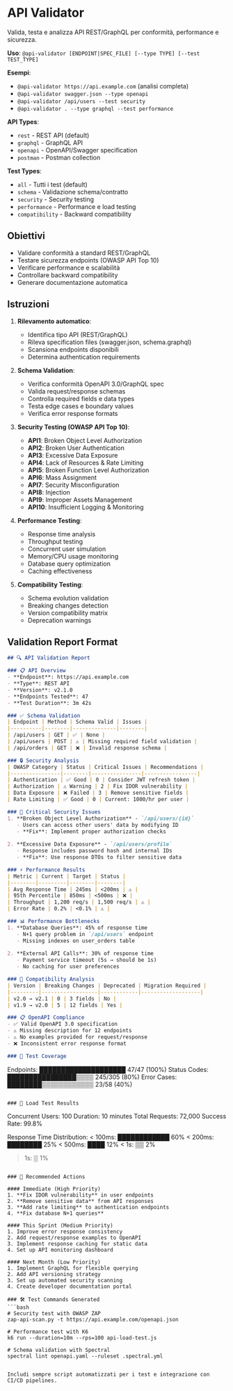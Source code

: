 # API Validator

Valida, testa e analizza API REST/GraphQL per conformità, performance e sicurezza.

**Uso**: `@api-validator [ENDPOINT|SPEC_FILE] [--type TYPE] [--test TEST_TYPE]`

**Esempi**:
- `@api-validator https://api.example.com` (analisi completa)
- `@api-validator swagger.json --type openapi`
- `@api-validator /api/users --test security`
- `@api-validator . --type graphql --test performance`

**API Types**:
- `rest` - REST API (default)
- `graphql` - GraphQL API
- `openapi` - OpenAPI/Swagger specification
- `postman` - Postman collection

**Test Types**:
- `all` - Tutti i test (default)
- `schema` - Validazione schema/contratto
- `security` - Security testing
- `performance` - Performance e load testing
- `compatibility` - Backward compatibility

## Obiettivi

- Validare conformità a standard REST/GraphQL
- Testare sicurezza endpoints (OWASP API Top 10)
- Verificare performance e scalabilità
- Controllare backward compatibility
- Generare documentazione automatica

## Istruzioni

1. **Rilevamento automatico**:
   - Identifica tipo API (REST/GraphQL)
   - Rileva specification files (swagger.json, schema.graphql)
   - Scansiona endpoints disponibili
   - Determina authentication requirements

2. **Schema Validation**:
   - Verifica conformità OpenAPI 3.0/GraphQL spec
   - Valida request/response schemas
   - Controlla required fields e data types
   - Testa edge cases e boundary values
   - Verifica error response formats

3. **Security Testing (OWASP API Top 10)**:
   - **API1**: Broken Object Level Authorization
   - **API2**: Broken User Authentication  
   - **API3**: Excessive Data Exposure
   - **API4**: Lack of Resources & Rate Limiting
   - **API5**: Broken Function Level Authorization
   - **API6**: Mass Assignment
   - **API7**: Security Misconfiguration
   - **API8**: Injection
   - **API9**: Improper Assets Management
   - **API10**: Insufficient Logging & Monitoring

4. **Performance Testing**:
   - Response time analysis
   - Throughput testing
   - Concurrent user simulation
   - Memory/CPU usage monitoring
   - Database query optimization
   - Caching effectiveness

5. **Compatibility Testing**:
   - Schema evolution validation
   - Breaking changes detection
   - Version compatibility matrix
   - Deprecation warnings

## Validation Report Format

```markdown
## 🔍 API Validation Report

### 📋 API Overview
- **Endpoint**: https://api.example.com
- **Type**: REST API
- **Version**: v2.1.0
- **Endpoints Tested**: 47
- **Test Duration**: 3m 42s

### ✅ Schema Validation
| Endpoint | Method | Schema Valid | Issues |
|----------|--------|--------------|--------|
| /api/users | GET | ✅ | None |
| /api/users | POST | ⚠️ | Missing required field validation |
| /api/orders | GET | ❌ | Invalid response schema |

### 🔒 Security Analysis
| OWASP Category | Status | Critical Issues | Recommendations |
|----------------|--------|----------------|-----------------|
| Authentication | ✅ Good | 0 | Consider JWT refresh token |
| Authorization | ⚠️ Warning | 2 | Fix IDOR vulnerability |
| Data Exposure | ❌ Failed | 3 | Remove sensitive fields |
| Rate Limiting | ✅ Good | 0 | Current: 1000/hr per user |

### 🚨 Critical Security Issues
1. **Broken Object Level Authorization** - `/api/users/{id}`
   - Users can access other users' data by modifying ID
   - **Fix**: Implement proper authorization checks
   
2. **Excessive Data Exposure** - `/api/users/profile`
   - Response includes password hash and internal IDs
   - **Fix**: Use response DTOs to filter sensitive data

### ⚡ Performance Results
| Metric | Current | Target | Status |
|--------|---------|--------|--------|
| Avg Response Time | 245ms | <200ms | ⚠️ |
| 95th Percentile | 850ms | <500ms | ❌ |
| Throughput | 1,200 req/s | 1,500 req/s | ⚠️ |
| Error Rate | 0.2% | <0.1% | ⚠️ |

### 📊 Performance Bottlenecks
1. **Database Queries**: 45% of response time
   - N+1 query problem in `/api/users` endpoint
   - Missing indexes on user_orders table
   
2. **External API Calls**: 30% of response time
   - Payment service timeout (5s → should be 1s)
   - No caching for user preferences

### 🔄 Compatibility Analysis
| Version | Breaking Changes | Deprecated | Migration Required |
|---------|------------------|------------|-------------------|
| v2.0 → v2.1 | 0 | 3 fields | No |
| v1.9 → v2.0 | 5 | 12 fields | Yes |

### 📋 OpenAPI Compliance
- ✅ Valid OpenAPI 3.0 specification
- ⚠️ Missing description for 12 endpoints
- ⚠️ No examples provided for request/response
- ❌ Inconsistent error response format

### 🧪 Test Coverage
```
Endpoints:     ████████████████████ 47/47 (100%)
Status Codes:  ████████████████▒▒▒▒ 245/305 (80%)
Error Cases:   ████████▒▒▒▒▒▒▒▒▒▒▒▒ 23/58 (40%)
```

### 🚀 Load Test Results
```
Concurrent Users: 100
Duration: 10 minutes
Total Requests: 72,000
Success Rate: 99.8%

Response Time Distribution:
< 100ms: ████████████ 60%
< 200ms: ████████ 25% 
< 500ms: ████ 12%
< 1s:    ▒▒ 2%
> 1s:    ▒ 1%
```

### 🔧 Recommended Actions

#### Immediate (High Priority)
1. **Fix IDOR vulnerability** in user endpoints
2. **Remove sensitive data** from API responses  
3. **Add rate limiting** to authentication endpoints
4. **Fix database N+1 queries**

#### This Sprint (Medium Priority)
1. Improve error response consistency
2. Add request/response examples to OpenAPI
3. Implement response caching for static data
4. Set up API monitoring dashboard

#### Next Month (Low Priority)
1. Implement GraphQL for flexible querying
2. Add API versioning strategy
3. Set up automated security scanning
4. Create developer documentation portal

### 🛠️ Test Commands Generated
```bash
# Security test with OWASP ZAP
zap-api-scan.py -t https://api.example.com/openapi.json

# Performance test with K6
k6 run --duration=10m --rps=100 api-load-test.js

# Schema validation with Spectral
spectral lint openapi.yaml --ruleset .spectral.yml
```
```

Includi sempre script automatizzati per i test e integrazione con CI/CD pipelines.